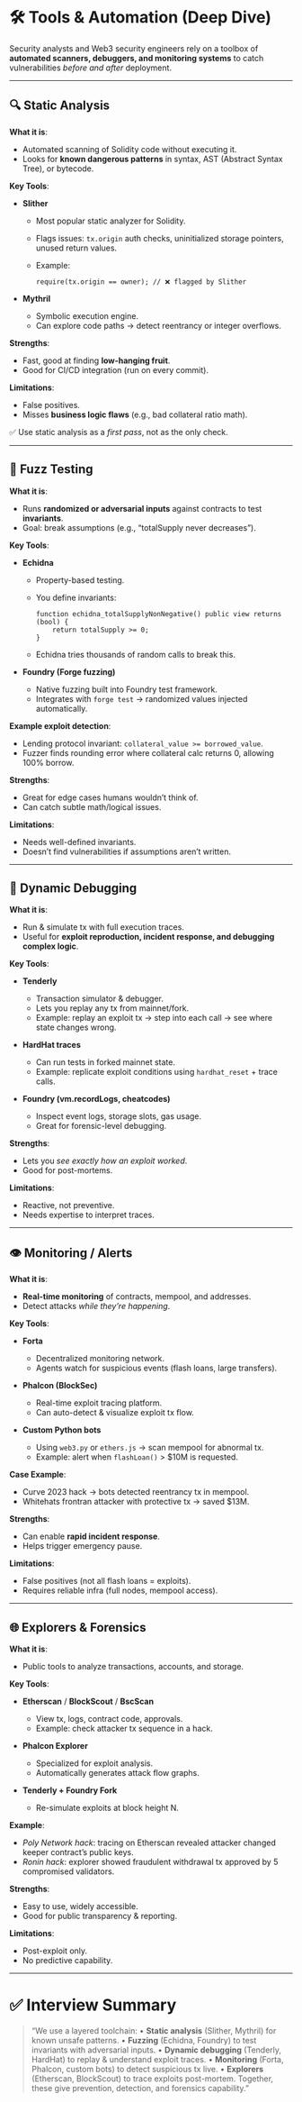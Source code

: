 

# 🛠️ Tools & Automation (Deep Dive)

Security analysts and Web3 security engineers rely on a toolbox of **automated scanners, debuggers, and monitoring systems** to catch vulnerabilities *before and after* deployment.

---

## 🔍 Static Analysis

**What it is**:

* Automated scanning of Solidity code without executing it.
* Looks for **known dangerous patterns** in syntax, AST (Abstract Syntax Tree), or bytecode.

**Key Tools**:

* **Slither**

  * Most popular static analyzer for Solidity.
  * Flags issues: `tx.origin` auth checks, uninitialized storage pointers, unused return values.
  * Example:

    ```solidity
    require(tx.origin == owner); // ❌ flagged by Slither
    ```

* **Mythril**

  * Symbolic execution engine.
  * Can explore code paths → detect reentrancy or integer overflows.

**Strengths**:

* Fast, good at finding **low-hanging fruit**.
* Good for CI/CD integration (run on every commit).

**Limitations**:

* False positives.
* Misses **business logic flaws** (e.g., bad collateral ratio math).

✅ Use static analysis as a *first pass*, not as the only check.

---

## 🎲 Fuzz Testing

**What it is**:

* Runs **randomized or adversarial inputs** against contracts to test **invariants**.
* Goal: break assumptions (e.g., “totalSupply never decreases”).

**Key Tools**:

* **Echidna**

  * Property-based testing.
  * You define invariants:

    ```solidity
    function echidna_totalSupplyNonNegative() public view returns (bool) {
        return totalSupply >= 0;
    }
    ```
  * Echidna tries thousands of random calls to break this.

* **Foundry (Forge fuzzing)**

  * Native fuzzing built into Foundry test framework.
  * Integrates with `forge test` → randomized values injected automatically.

**Example exploit detection**:

* Lending protocol invariant: `collateral_value >= borrowed_value`.
* Fuzzer finds rounding error where collateral calc returns 0, allowing 100% borrow.

**Strengths**:

* Great for edge cases humans wouldn’t think of.
* Can catch subtle math/logical issues.

**Limitations**:

* Needs well-defined invariants.
* Doesn’t find vulnerabilities if assumptions aren’t written.

---

## 🐞 Dynamic Debugging

**What it is**:

* Run & simulate tx with full execution traces.
* Useful for **exploit reproduction, incident response, and debugging complex logic**.

**Key Tools**:

* **Tenderly**

  * Transaction simulator & debugger.
  * Lets you replay any tx from mainnet/fork.
  * Example: replay an exploit tx → step into each call → see where state changes wrong.

* **HardHat traces**

  * Can run tests in forked mainnet state.
  * Example: replicate exploit conditions using `hardhat_reset` + trace calls.

* **Foundry (vm.recordLogs, cheatcodes)**

  * Inspect event logs, storage slots, gas usage.
  * Great for forensic-level debugging.

**Strengths**:

* Lets you *see exactly how an exploit worked*.
* Good for post-mortems.

**Limitations**:

* Reactive, not preventive.
* Needs expertise to interpret traces.

---

## 👁️ Monitoring / Alerts

**What it is**:

* **Real-time monitoring** of contracts, mempool, and addresses.
* Detect attacks *while they’re happening*.

**Key Tools**:

* **Forta**

  * Decentralized monitoring network.
  * Agents watch for suspicious events (flash loans, large transfers).

* **Phalcon (BlockSec)**

  * Real-time exploit tracing platform.
  * Can auto-detect & visualize exploit tx flow.

* **Custom Python bots**

  * Using `web3.py` or `ethers.js` → scan mempool for abnormal tx.
  * Example: alert when `flashLoan()` > \$10M is requested.

**Case Example**:

* Curve 2023 hack → bots detected reentrancy tx in mempool.
* Whitehats frontran attacker with protective tx → saved \$13M.

**Strengths**:

* Can enable **rapid incident response**.
* Helps trigger emergency pause.

**Limitations**:

* False positives (not all flash loans = exploits).
* Requires reliable infra (full nodes, mempool access).

---

## 🌐 Explorers & Forensics

**What it is**:

* Public tools to analyze transactions, accounts, and storage.

**Key Tools**:

* **Etherscan** / **BlockScout** / **BscScan**

  * View tx, logs, contract code, approvals.
  * Example: check attacker tx sequence in a hack.

* **Phalcon Explorer**

  * Specialized for exploit analysis.
  * Automatically generates attack flow graphs.

* **Tenderly + Foundry Fork**

  * Re-simulate exploits at block height N.

**Example**:

* *Poly Network hack*: tracing on Etherscan revealed attacker changed keeper contract’s public keys.
* *Ronin hack*: explorer showed fraudulent withdrawal tx approved by 5 compromised validators.

**Strengths**:

* Easy to use, widely accessible.
* Good for public transparency & reporting.

**Limitations**:

* Post-exploit only.
* No predictive capability.

---

# ✅ Interview Summary

> “We use a layered toolchain:
> • **Static analysis** (Slither, Mythril) for known unsafe patterns.
> • **Fuzzing** (Echidna, Foundry) to test invariants with adversarial inputs.
> • **Dynamic debugging** (Tenderly, HardHat) to replay & understand exploit traces.
> • **Monitoring** (Forta, Phalcon, custom bots) to detect suspicious tx live.
> • **Explorers** (Etherscan, BlockScout) to trace exploits post-mortem.
> Together, these give prevention, detection, and forensics capability.”

